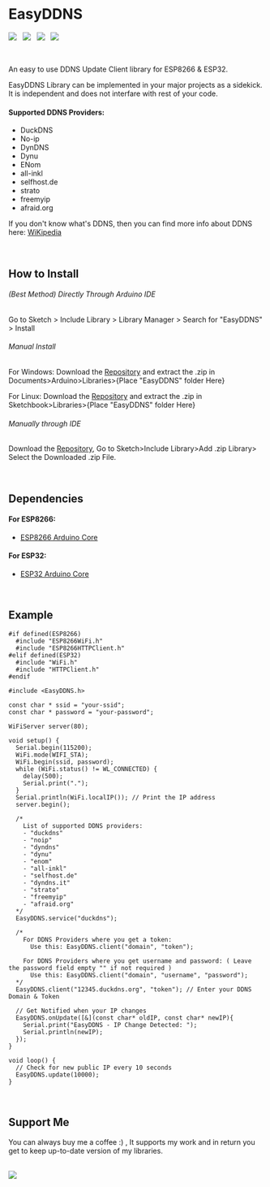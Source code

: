 # EasyDDNS

<p>
<img src="https://img.shields.io/github/last-commit/ayushsharma82/EasyDDNS.svg?style=for-the-badge" />
&nbsp;
<img src="https://img.shields.io/travis/com/ayushsharma82/EasyDDNS?style=for-the-badge" />
&nbsp;
<img src="https://img.shields.io/github/license/ayushsharma82/EasyDDNS?style=for-the-badge" />
&nbsp;
<a href="https://www.buymeacoffee.com/6QGVpSj" target="_blank"><img src="https://img.shields.io/badge/Buy%20me%20a%20coffee-%245-orange?style=for-the-badge&logo=buy-me-a-coffee" /></a>
</p>

<br>

An easy to use DDNS Update Client library for ESP8266 & ESP32.

EasyDDNS Library can be implemented in your major projects as a sidekick. It is independent and does not interfare with rest of your code.

#### Supported DDNS Providers:
- DuckDNS
- No-ip
- DynDNS
- Dynu
- ENom
- all-inkl
- selfhost.de
- strato
- freemyip
- afraid.org

If you don't know what's DDNS, then you can find more info about DDNS here: [WiKipedia](https://en.wikipedia.org/wiki/Dynamic_DNS)

<br>

## How to Install
###### (Best Method) Directly Through Arduino IDE
Go to Sketch > Include Library > Library Manager > Search for "EasyDDNS" > Install

###### Manual Install

For Windows: Download the [Repository](https://github.com/ayushsharma82/EasyDDNS/archive/master.zip) and extract the .zip in Documents>Arduino>Libraries>{Place "EasyDDNS" folder Here}

For Linux: Download the [Repository](https://github.com/ayushsharma82/EasyDDNS/archive/master.zip) and extract the .zip in Sketchbook>Libraries>{Place "EasyDDNS" folder Here}

###### Manually through IDE

Download the [Repository](https://github.com/ayushsharma82/EasyDDNS/archive/master.zip), Go to Sketch>Include Library>Add .zip Library> Select the Downloaded .zip File.

<br>

## Dependencies

#### For ESP8266:
- [ESP8266 Arduino Core](https://github.com/esp8266/Arduino)

#### For ESP32:
- [ESP32 Arduino Core](https://github.com/espressif/arduino-esp32)

<br>

## Example

```
#if defined(ESP8266)
  #include "ESP8266WiFi.h"
  #include "ESP8266HTTPClient.h"
#elif defined(ESP32)
  #include "WiFi.h"
  #include "HTTPClient.h"
#endif

#include <EasyDDNS.h>

const char * ssid = "your-ssid";
const char * password = "your-password";

WiFiServer server(80);

void setup() {
  Serial.begin(115200);
  WiFi.mode(WIFI_STA);
  WiFi.begin(ssid, password);
  while (WiFi.status() != WL_CONNECTED) {
    delay(500);
    Serial.print(".");
  }
  Serial.println(WiFi.localIP()); // Print the IP address
  server.begin();

  /*
    List of supported DDNS providers:
    - "duckdns"
    - "noip"
    - "dyndns"
    - "dynu"
    - "enom"
    - "all-inkl"
    - "selfhost.de"
    - "dyndns.it"
    - "strato"
    - "freemyip"
    - "afraid.org"
  */
  EasyDDNS.service("duckdns");

  /*
    For DDNS Providers where you get a token:
      Use this: EasyDDNS.client("domain", "token");
    
    For DDNS Providers where you get username and password: ( Leave the password field empty "" if not required )
      Use this: EasyDDNS.client("domain", "username", "password");
  */
  EasyDDNS.client("12345.duckdns.org", "token"); // Enter your DDNS Domain & Token

  // Get Notified when your IP changes
  EasyDDNS.onUpdate([&](const char* oldIP, const char* newIP){
    Serial.print("EasyDDNS - IP Change Detected: ");
    Serial.println(newIP);
  });
}

void loop() {
  // Check for new public IP every 10 seconds
  EasyDDNS.update(10000);
}
```

<br>

## Support Me

You can always buy me a coffee :) , It supports my work and in return you get to keep up-to-date version of my libraries.

<br>
<a href="https://www.buymeacoffee.com/6QGVpSj" target="_blank"><img src="https://img.shields.io/badge/Buy%20me%20a%20coffee-%245-orange?style=for-the-badge&logo=buy-me-a-coffee" /></a>
